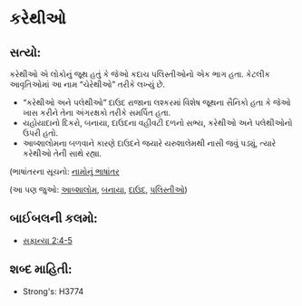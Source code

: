 # કરેથીઓ 

## સત્યો: 

કરેથીઓ એ લોકોનું જૂથ હતું કે જેઓ કદાચ પલિસ્તીઓનો એક ભાગ હતા.
કેટલીક આવૃતિઓમાં આ નામ “ચેરેથીઓ” તરીકે લખ્યું છે.

* “કરેથીઓ અને પલેથીઓ” દાઉદ રાજાના લશ્કરમાં વિશેષ જૂથના સૈનિકો હતા કે જેઓ ખાસ કરીને તેના અંગરક્ષકો તરીકે સમર્પિત હતા.
* યહોયાદાનો દિકરો, બનાયા, દાઉદના વહીવટી દળનો સભ્ય, કરેથીઓ અને પલેથીઓનો ઉપરી હતો.
* આબ્શાલોમના બળવાને કારણે દાઉદને જયારે યરુશાલેમથી નાસી જવું પડ્યું, ત્યારે કરેથીઓ તેની સાથે રહ્યા.

(ભાષાંતરના સૂચનો: [નામોનું ભાષાંતર](rc://gu/ta/man/translate/translate-names)

(આ પણ જુઓ: [આબ્શાલોમ](../names/absalom.md), [બનાયા](../names/benaiah.md), [દાઉદ](../names/david.md), [પલિસ્તીઓ](../names/philistines.md))

## બાઈબલની કલમો: 

* [સફાન્યા 2:4-5](rc://gu/tn/help/zep/02/04)

## શબ્દ માહિતી: 

* Strong's: H3774
